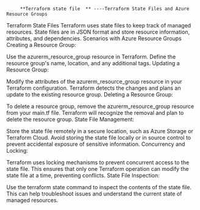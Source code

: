          **Terraform state file  ** ----Terraform State Files and Azure Resource Groups
Terraform State Files
Terraform uses state files to keep track of managed resources.
State files are in JSON format and store resource information, attributes, and dependencies.
Scenarios with Azure Resource Groups
Creating a Resource Group:

Use the azurerm_resource_group resource in Terraform.
Define the resource group's name, location, and any additional tags.
Updating a Resource Group:

Modify the attributes of the azurerm_resource_group resource in your Terraform configuration.
Terraform detects the changes and plans an update to the existing resource group.
Deleting a Resource Group:

To delete a resource group, remove the azurerm_resource_group resource from your main.tf file.
Terraform will recognize the removal and plan to delete the resource group.
State File Management:

Store the state file remotely in a secure location, such as Azure Storage or Terraform Cloud.
Avoid storing the state file locally or in source control to prevent accidental exposure of sensitive information.
Concurrency and Locking:

Terraform uses locking mechanisms to prevent concurrent access to the state file.
This ensures that only one Terraform operation can modify the state file at a time, preventing conflicts.
State File Inspection:

Use the terraform state command to inspect the contents of the state file.
This can help troubleshoot issues and understand the current state of managed resources.

